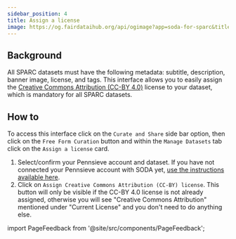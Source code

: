 ```yaml
---
sidebar_position: 4
title: Assign a license
image: https://og.fairdataihub.org/api/ogimage?app=soda-for-sparc&title=Assign%20a%20license&description=Manage%20Dataset
---
```


## Background

All SPARC datasets must have the following metadata: subtitle, description, banner image, license, and tags. This interface allows you to easily assign the [Creative Commons Attribution (CC-BY 4.0)](https://creativecommons.org/licenses/by/4.0/) license to your dataset, which is mandatory for all SPARC datasets.

## How to

To access this interface click on the `Curate and Share` side bar option, then click on the `Free Form Curation` button and within the `Manage Datasets` tab click on the `Assign a license` card.

1. Select/confirm your Pennsieve account and dataset. If you have not connected your Pennsieve account with SODA yet, [use the instructions available here](./connect-your-pennsieve-account-with-soda).
2. Click on `Assign Creative Commons Attribution (CC-BY) license`. This button will only be visible if the CC-BY 4.0 license is not already assigned, otherwise you will see "Creative Commons Attribution" mentioned under "Current License" and you don't need to do anything else.

import PageFeedback from '@site/src/components/PageFeedback';

<PageFeedback />
